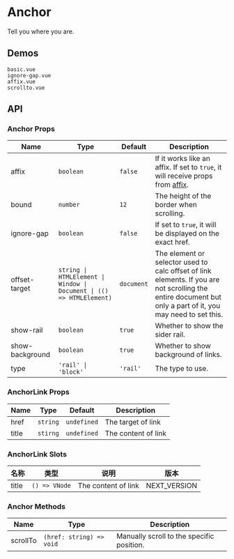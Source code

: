 # Anchor

<!--single-column-->

Tell you where you are.

## Demos

```demo
basic.vue
ignore-gap.vue
affix.vue
scrollto.vue
```

## API

### Anchor Props

| Name | Type | Default | Description |
| --- | --- | --- | --- |
| affix | `boolean` | `false` | If it works like an affix. If set to `true`, it will receive props from [affix](affix#Affix-Props). |
| bound | `number` | `12` | The height of the border when scrolling. |
| ignore-gap | `boolean` | `false` | If set to `true`, it will be displayed on the exact href. |
| offset-target | `string \| HTMLElement \| Window \| Document \| (() => HTMLElement)` | `document` | The element or selector used to calc offset of link elements. If you are not scrolling the entire document but only a part of it, you may need to set this. |
| show-rail | `boolean` | `true` | Whether to show the sider rail. |
| show-background | `boolean` | `true` | Whether to show background of links. |
| type | `'rail' \| 'block'` | `'rail'` | The type to use. |

### AnchorLink Props

| Name  | Type     | Default     | Description         |
| ----- | -------- | ----------- | ------------------- |
| href  | `string` | `undefined` | The target of link  |
| title | `stirng` | `undefined` | The content of link |

### AnchorLink Slots

| 名称  | 类型          | 说明                | 版本         |
| ----- | ------------- | ------------------- | ------------ |
| title | `() => VNode` | The content of link | NEXT_VERSION |

### Anchor Methods

| Name | Type | Description |
| --- | --- | --- |
| scrollTo | `(href: string) => void` | Manually scroll to the specific position. |
